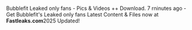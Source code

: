 #
Bubblefit Leaked only fans - Pics & Videos ++ Download. 7 rninutes ago - Get Bubblefit's Leaked only fans Latest Content & FiIes now at **Fastleaks.com**2025 Updated!
